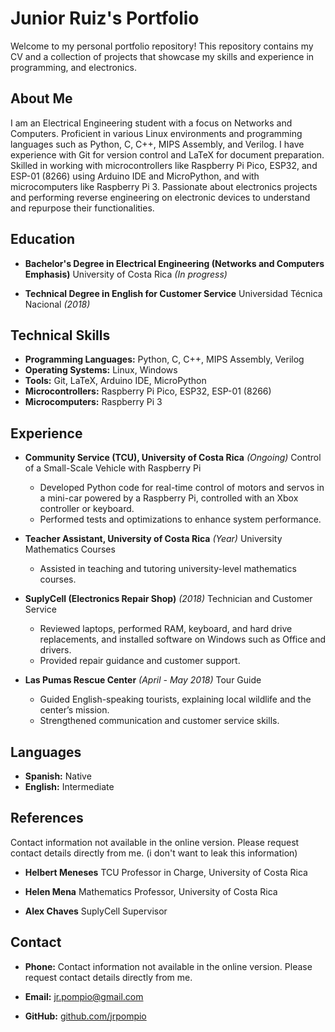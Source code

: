 # Junior Ruiz's Portfolio

Welcome to my personal portfolio repository! This repository contains my CV
and a collection of projects that showcase my skills and experience in
programming, and electronics.

## About Me

I am an Electrical Engineering student with a focus on Networks and Computers.
Proficient in various Linux environments and programming languages such as
Python, C, C++, MIPS Assembly, and Verilog. I have experience with Git for
version control and LaTeX for document preparation. Skilled in working with
microcontrollers like Raspberry Pi Pico, ESP32, and ESP-01 (8266) using Arduino
IDE and MicroPython, and with microcomputers like Raspberry Pi 3. Passionate
about electronics projects and performing reverse engineering on electronic
devices to understand and repurpose their functionalities.

## Education

- **Bachelor's Degree in Electrical Engineering (Networks and Computers
  Emphasis)**
  University of Costa Rica *(In progress)*

- **Technical Degree in English for Customer Service**
  Universidad Técnica Nacional *(2018)*

## Technical Skills

- **Programming Languages:** Python, C, C++, MIPS Assembly, Verilog
- **Operating Systems:** Linux, Windows
- **Tools:** Git, LaTeX, Arduino IDE, MicroPython
- **Microcontrollers:** Raspberry Pi Pico, ESP32, ESP-01 (8266)
- **Microcomputers:** Raspberry Pi 3

## Experience

- **Community Service (TCU), University of Costa Rica** *(Ongoing)*
  Control of a Small-Scale Vehicle with Raspberry Pi
  - Developed Python code for real-time control of motors and servos in a
    mini-car powered by a Raspberry Pi, controlled with an Xbox controller or
    keyboard.
  - Performed tests and optimizations to enhance system performance.

- **Teacher Assistant, University of Costa Rica** *(Year)*
  University Mathematics Courses
  - Assisted in teaching and tutoring university-level mathematics courses.

- **SuplyCell (Electronics Repair Shop)** *(2018)*
  Technician and Customer Service
  - Reviewed laptops, performed RAM, keyboard, and hard drive replacements,
    and installed software on Windows such as Office and drivers.
  - Provided repair guidance and customer support.

- **Las Pumas Rescue Center** *(April - May 2018)*
  Tour Guide
  - Guided English-speaking tourists, explaining local wildlife and the
    center’s mission.
  - Strengthened communication and customer service skills.

## Languages

- **Spanish:** Native
- **English:** Intermediate

## References

  Contact information not available in the online version.
  Please request contact details directly from me.
  (i don't want to leak this information)

- **Helbert Meneses**
  TCU Professor in Charge, University of Costa Rica

- **Helen Mena**
  Mathematics Professor, University of Costa Rica
  
- **Alex Chaves**
  SuplyCell Supervisor

## Contact

- **Phone:** Contact information not available in the online version.
  Please request contact details directly from me.

- **Email:** [jr.pompio@gmail.com](mailto:jr.pompio@gmail.com)
- **GitHub:** [github.com/jrpompio](https://github.com/jrpompio)
